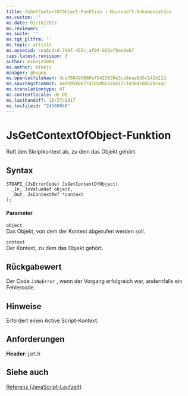 ```yaml
---
title: JsGetContextOfObject-Funktion | Microsoft-Dokumentation
ms.custom: ''
ms.date: 01/18/2017
ms.reviewer: ''
ms.suite: ''
ms.tgt_pltfrm: ''
ms.topic: article
ms.assetid: cea6cdcd-790f-455c-af04-026af8ae2eb7
caps.latest.revision: 3
author: mikejo5000
ms.author: mikejo
manager: ghogen
ms.openlocfilehash: dca788493809a75423830e3ca8eae8d5c141b21d
ms.sourcegitcommit: aadb9588877418b8b55a5612c1d3842d4520ca4c
ms.translationtype: HT
ms.contentlocale: de-DE
ms.lasthandoff: 10/27/2017
ms.locfileid: "24568040"
---
```

# <a name="jsgetcontextofobject-function"></a>JsGetContextOfObject-Funktion
Ruft den Skriptkontext ab, zu dem das Objekt gehört.  
  
## <a name="syntax"></a>Syntax  
  
```  
STDAPI_(JsErrorCode) JsGetContextOfObject(  
  _In_ JsValueRef object,  
  _Out_ JsContextRef *context  
);  
```  
  
#### <a name="parameters"></a>Parameter  
 `object`  
 Das Objekt, von dem der Kontext abgerufen werden soll.  
  
 `context`  
 Der Kontext, zu dem das Objekt gehört.  
  
## <a name="return-value"></a>Rückgabewert  
 Der Code `JsNoError` , wenn der Vorgang erfolgreich war, andernfalls ein Fehlercode.  
  
## <a name="remarks"></a>Hinweise  
 Erfordert einen Active Script-Kontext.  
  
## <a name="requirements"></a>Anforderungen  
 **Header:** jsrt.h  
  
## <a name="see-also"></a>Siehe auch  
 [Referenz (JavaScript-Laufzeit)](../chakra-hosting/reference-javascript-runtime.md)